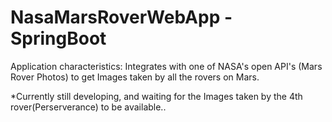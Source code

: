 # NasaMarsRoverWebApp - SpringBoot

Application characteristics: Integrates with one of NASA's open API's (Mars Rover Photos) to
get Images taken by all the rovers on Mars.

*Currently still developing, and waiting for the Images taken by the 4th rover(Perserverance) to be available..
